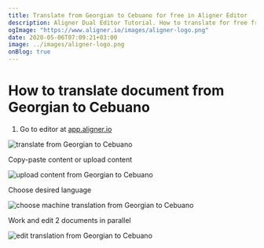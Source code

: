 ```yaml
---
title: Translate from Georgian to Cebuano for free in Aligner Editor
description: Aligner Dual Editor Tutorial. How to translate for free from Georgian to Cebuano. Aligner is multilingual document management platform. 
ogImage: "https://www.aligner.io/images/aligner-logo.png"
date: 2020-05-06T07:09:21+03:00
image: ../images/aligner-logo.png
onBlog: true
---
```


# How to translate document from Georgian to Cebuano

1. Go to editor at [app.aligner.io](https://app.aligner.io "Aligner App web page")

![translate from Georgian to Cebuano](../aligner-blank-editor.png "translate from Georgian to Cebuano")

Copy-paste content or upload content

![upload content from Georgian to Cebuano](../aligner-uploaded-document.png "upload content from Georgian to Cebuano")

Choose desired language

![choose machine translation from Georgian to Cebuano](../aligner-language-dropdown.png "choose machine translation from Georgian to Cebuano")

Work and edit 2 documents in parallel

![edit translation from Georgian to Cebuano](../aligner-double-sitded-editor.png "edit translation from Georgian to Cebuano")


